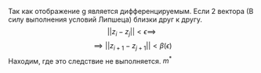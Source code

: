 Так как отображение g является дифференцируемым. Если 2 вектора (В силу выполнения условий Липшеца) близки друг к другу. 
$$
\lvert\lvert z_{i}-z_{j} \rvert\rvert < \epsilon \implies
$$
$$
\implies \lvert\lvert z_{i+1}-z_{j+1} \rvert\rvert < \beta(\epsilon)
$$
Находим, где это следствие не выполняется. $m^*$
